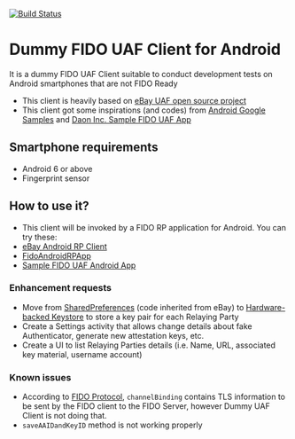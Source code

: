 [![Build Status](https://travis-ci.org/emersonmello/dummyuafclient.svg?branch=master)](https://travis-ci.org/emersonmello/dummyuafclient)

# Dummy FIDO UAF Client for Android

It is a dummy FIDO UAF Client suitable to conduct development tests on Android smartphones that are not FIDO Ready

- This client is heavily based on [eBay UAF open source project](https://github.com/eBay/UAF)
- This client got some inspirations (and codes) from [Android Google Samples](https://github.com/googlesamples/android-AsymmetricFingerprintDialog) and [Daon Inc. Sample FIDO UAF App](https://github.com/daoninc/fido-android-rp-app)
 
## Smartphone requirements

- Android 6 or above
- Fingerprint sensor

## How to use it?

- This client will be invoked by a FIDO  RP application for Android. You can try these:
 - [eBay Android RP Client](https://github.com/eBay/UAF)
 - [FidoAndroidRPApp](https://github.com/apowers313/FidoAndroidRPApp)
 - [Sample FIDO UAF Android App](https://github.com/daoninc/fido-android-rp-app)


### Enhancement requests

- Move from [SharedPreferences](https://developer.android.com/guide/topics/data/data-storage.html#pref) (code inherited from eBay) to [Hardware-backed Keystore](https://source.android.com/security/keystore/index.html) to store a key pair for each Relaying Party
- Create a Settings activity that allows change details about fake Authenticator, generate new attestation keys, etc.
- Create a UI to list Relaying Parties details (i.e. Name, URL, associated key material, username account)

### Known issues

- According to [FIDO Protocol](https://fidoalliance.org/specs/fido-uaf-v1.0-ps-20141208/fido-uaf-protocol-v1.0-ps-20141208.html#dictionary-finalchallengeparams-members), `channelBinding` contains TLS information to be sent by the FIDO client to the FIDO Server, however Dummy UAF Client is not doing that.
- `saveAAIDandKeyID` method is not working properly